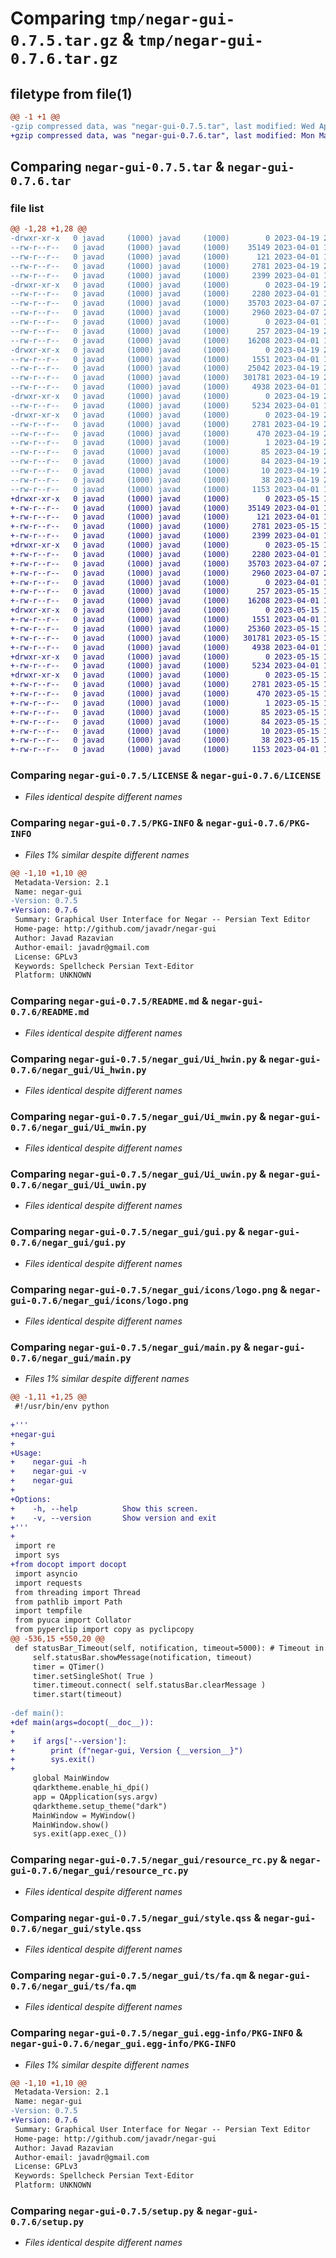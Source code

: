 # Comparing `tmp/negar-gui-0.7.5.tar.gz` & `tmp/negar-gui-0.7.6.tar.gz`

## filetype from file(1)

```diff
@@ -1 +1 @@
-gzip compressed data, was "negar-gui-0.7.5.tar", last modified: Wed Apr 19 22:18:20 2023, max compression
+gzip compressed data, was "negar-gui-0.7.6.tar", last modified: Mon May 15 16:20:31 2023, max compression
```

## Comparing `negar-gui-0.7.5.tar` & `negar-gui-0.7.6.tar`

### file list

```diff
@@ -1,28 +1,28 @@
-drwxr-xr-x   0 javad     (1000) javad     (1000)        0 2023-04-19 22:18:20.322585 negar-gui-0.7.5/
--rw-r--r--   0 javad     (1000) javad     (1000)    35149 2023-04-01 17:16:18.000000 negar-gui-0.7.5/LICENSE
--rw-r--r--   0 javad     (1000) javad     (1000)      121 2023-04-01 17:16:18.000000 negar-gui-0.7.5/MANIFEST.in
--rw-r--r--   0 javad     (1000) javad     (1000)     2781 2023-04-19 22:18:20.322585 negar-gui-0.7.5/PKG-INFO
--rw-r--r--   0 javad     (1000) javad     (1000)     2399 2023-04-01 17:16:18.000000 negar-gui-0.7.5/README.md
-drwxr-xr-x   0 javad     (1000) javad     (1000)        0 2023-04-19 22:18:20.322585 negar-gui-0.7.5/negar_gui/
--rw-r--r--   0 javad     (1000) javad     (1000)     2280 2023-04-01 17:16:18.000000 negar-gui-0.7.5/negar_gui/Ui_hwin.py
--rw-r--r--   0 javad     (1000) javad     (1000)    35703 2023-04-07 20:19:39.000000 negar-gui-0.7.5/negar_gui/Ui_mwin.py
--rw-r--r--   0 javad     (1000) javad     (1000)     2960 2023-04-07 20:19:39.000000 negar-gui-0.7.5/negar_gui/Ui_uwin.py
--rw-r--r--   0 javad     (1000) javad     (1000)        0 2023-04-01 17:16:18.000000 negar-gui-0.7.5/negar_gui/__init__.py
--rw-r--r--   0 javad     (1000) javad     (1000)      257 2023-04-19 21:30:07.000000 negar-gui-0.7.5/negar_gui/constants.py
--rw-r--r--   0 javad     (1000) javad     (1000)    16208 2023-04-01 17:16:18.000000 negar-gui-0.7.5/negar_gui/gui.py
-drwxr-xr-x   0 javad     (1000) javad     (1000)        0 2023-04-19 22:18:20.322585 negar-gui-0.7.5/negar_gui/icons/
--rw-r--r--   0 javad     (1000) javad     (1000)     1551 2023-04-01 17:20:04.000000 negar-gui-0.7.5/negar_gui/icons/logo.png
--rw-r--r--   0 javad     (1000) javad     (1000)    25042 2023-04-19 21:25:19.000000 negar-gui-0.7.5/negar_gui/main.py
--rw-r--r--   0 javad     (1000) javad     (1000)   301781 2023-04-19 21:10:47.000000 negar-gui-0.7.5/negar_gui/resource_rc.py
--rw-r--r--   0 javad     (1000) javad     (1000)     4938 2023-04-01 17:16:18.000000 negar-gui-0.7.5/negar_gui/style.qss
-drwxr-xr-x   0 javad     (1000) javad     (1000)        0 2023-04-19 22:18:20.322585 negar-gui-0.7.5/negar_gui/ts/
--rw-r--r--   0 javad     (1000) javad     (1000)     5234 2023-04-01 17:20:04.000000 negar-gui-0.7.5/negar_gui/ts/fa.qm
-drwxr-xr-x   0 javad     (1000) javad     (1000)        0 2023-04-19 22:18:20.322585 negar-gui-0.7.5/negar_gui.egg-info/
--rw-r--r--   0 javad     (1000) javad     (1000)     2781 2023-04-19 22:18:20.000000 negar-gui-0.7.5/negar_gui.egg-info/PKG-INFO
--rw-r--r--   0 javad     (1000) javad     (1000)      470 2023-04-19 22:18:20.000000 negar-gui-0.7.5/negar_gui.egg-info/SOURCES.txt
--rw-r--r--   0 javad     (1000) javad     (1000)        1 2023-04-19 22:18:20.000000 negar-gui-0.7.5/negar_gui.egg-info/dependency_links.txt
--rw-r--r--   0 javad     (1000) javad     (1000)       85 2023-04-19 22:18:20.000000 negar-gui-0.7.5/negar_gui.egg-info/entry_points.txt
--rw-r--r--   0 javad     (1000) javad     (1000)       84 2023-04-19 22:18:20.000000 negar-gui-0.7.5/negar_gui.egg-info/requires.txt
--rw-r--r--   0 javad     (1000) javad     (1000)       10 2023-04-19 22:18:20.000000 negar-gui-0.7.5/negar_gui.egg-info/top_level.txt
--rw-r--r--   0 javad     (1000) javad     (1000)       38 2023-04-19 22:18:20.322585 negar-gui-0.7.5/setup.cfg
--rw-r--r--   0 javad     (1000) javad     (1000)     1153 2023-04-01 17:20:04.000000 negar-gui-0.7.5/setup.py
+drwxr-xr-x   0 javad     (1000) javad     (1000)        0 2023-05-15 16:20:31.819549 negar-gui-0.7.6/
+-rw-r--r--   0 javad     (1000) javad     (1000)    35149 2023-04-01 17:16:18.000000 negar-gui-0.7.6/LICENSE
+-rw-r--r--   0 javad     (1000) javad     (1000)      121 2023-04-01 17:16:18.000000 negar-gui-0.7.6/MANIFEST.in
+-rw-r--r--   0 javad     (1000) javad     (1000)     2781 2023-05-15 16:20:31.819549 negar-gui-0.7.6/PKG-INFO
+-rw-r--r--   0 javad     (1000) javad     (1000)     2399 2023-04-01 17:16:18.000000 negar-gui-0.7.6/README.md
+drwxr-xr-x   0 javad     (1000) javad     (1000)        0 2023-05-15 16:20:31.819549 negar-gui-0.7.6/negar_gui/
+-rw-r--r--   0 javad     (1000) javad     (1000)     2280 2023-04-01 17:16:18.000000 negar-gui-0.7.6/negar_gui/Ui_hwin.py
+-rw-r--r--   0 javad     (1000) javad     (1000)    35703 2023-04-07 20:19:39.000000 negar-gui-0.7.6/negar_gui/Ui_mwin.py
+-rw-r--r--   0 javad     (1000) javad     (1000)     2960 2023-04-07 20:19:39.000000 negar-gui-0.7.6/negar_gui/Ui_uwin.py
+-rw-r--r--   0 javad     (1000) javad     (1000)        0 2023-04-01 17:16:18.000000 negar-gui-0.7.6/negar_gui/__init__.py
+-rw-r--r--   0 javad     (1000) javad     (1000)      257 2023-05-15 13:26:58.000000 negar-gui-0.7.6/negar_gui/constants.py
+-rw-r--r--   0 javad     (1000) javad     (1000)    16208 2023-04-01 17:16:18.000000 negar-gui-0.7.6/negar_gui/gui.py
+drwxr-xr-x   0 javad     (1000) javad     (1000)        0 2023-05-15 16:20:31.819549 negar-gui-0.7.6/negar_gui/icons/
+-rw-r--r--   0 javad     (1000) javad     (1000)     1551 2023-04-01 17:20:04.000000 negar-gui-0.7.6/negar_gui/icons/logo.png
+-rw-r--r--   0 javad     (1000) javad     (1000)    25360 2023-05-15 13:26:27.000000 negar-gui-0.7.6/negar_gui/main.py
+-rw-r--r--   0 javad     (1000) javad     (1000)   301781 2023-05-15 13:23:51.000000 negar-gui-0.7.6/negar_gui/resource_rc.py
+-rw-r--r--   0 javad     (1000) javad     (1000)     4938 2023-04-01 17:16:18.000000 negar-gui-0.7.6/negar_gui/style.qss
+drwxr-xr-x   0 javad     (1000) javad     (1000)        0 2023-05-15 16:20:31.819549 negar-gui-0.7.6/negar_gui/ts/
+-rw-r--r--   0 javad     (1000) javad     (1000)     5234 2023-04-01 17:20:04.000000 negar-gui-0.7.6/negar_gui/ts/fa.qm
+drwxr-xr-x   0 javad     (1000) javad     (1000)        0 2023-05-15 16:20:31.819549 negar-gui-0.7.6/negar_gui.egg-info/
+-rw-r--r--   0 javad     (1000) javad     (1000)     2781 2023-05-15 16:20:31.000000 negar-gui-0.7.6/negar_gui.egg-info/PKG-INFO
+-rw-r--r--   0 javad     (1000) javad     (1000)      470 2023-05-15 16:20:31.000000 negar-gui-0.7.6/negar_gui.egg-info/SOURCES.txt
+-rw-r--r--   0 javad     (1000) javad     (1000)        1 2023-05-15 16:20:31.000000 negar-gui-0.7.6/negar_gui.egg-info/dependency_links.txt
+-rw-r--r--   0 javad     (1000) javad     (1000)       85 2023-05-15 16:20:31.000000 negar-gui-0.7.6/negar_gui.egg-info/entry_points.txt
+-rw-r--r--   0 javad     (1000) javad     (1000)       84 2023-05-15 16:20:31.000000 negar-gui-0.7.6/negar_gui.egg-info/requires.txt
+-rw-r--r--   0 javad     (1000) javad     (1000)       10 2023-05-15 16:20:31.000000 negar-gui-0.7.6/negar_gui.egg-info/top_level.txt
+-rw-r--r--   0 javad     (1000) javad     (1000)       38 2023-05-15 16:20:31.819549 negar-gui-0.7.6/setup.cfg
+-rw-r--r--   0 javad     (1000) javad     (1000)     1153 2023-04-01 17:20:04.000000 negar-gui-0.7.6/setup.py
```

### Comparing `negar-gui-0.7.5/LICENSE` & `negar-gui-0.7.6/LICENSE`

 * *Files identical despite different names*

### Comparing `negar-gui-0.7.5/PKG-INFO` & `negar-gui-0.7.6/PKG-INFO`

 * *Files 1% similar despite different names*

```diff
@@ -1,10 +1,10 @@
 Metadata-Version: 2.1
 Name: negar-gui
-Version: 0.7.5
+Version: 0.7.6
 Summary: Graphical User Interface for Negar -- Persian Text Editor
 Home-page: http://github.com/javadr/negar-gui
 Author: Javad Razavian
 Author-email: javadr@gmail.com
 License: GPLv3
 Keywords: Spellcheck Persian Text-Editor
 Platform: UNKNOWN
```

### Comparing `negar-gui-0.7.5/README.md` & `negar-gui-0.7.6/README.md`

 * *Files identical despite different names*

### Comparing `negar-gui-0.7.5/negar_gui/Ui_hwin.py` & `negar-gui-0.7.6/negar_gui/Ui_hwin.py`

 * *Files identical despite different names*

### Comparing `negar-gui-0.7.5/negar_gui/Ui_mwin.py` & `negar-gui-0.7.6/negar_gui/Ui_mwin.py`

 * *Files identical despite different names*

### Comparing `negar-gui-0.7.5/negar_gui/Ui_uwin.py` & `negar-gui-0.7.6/negar_gui/Ui_uwin.py`

 * *Files identical despite different names*

### Comparing `negar-gui-0.7.5/negar_gui/gui.py` & `negar-gui-0.7.6/negar_gui/gui.py`

 * *Files identical despite different names*

### Comparing `negar-gui-0.7.5/negar_gui/icons/logo.png` & `negar-gui-0.7.6/negar_gui/icons/logo.png`

 * *Files identical despite different names*

### Comparing `negar-gui-0.7.5/negar_gui/main.py` & `negar-gui-0.7.6/negar_gui/main.py`

 * *Files 1% similar despite different names*

```diff
@@ -1,11 +1,25 @@
 #!/usr/bin/env python
 
+'''
+negar-gui
+
+Usage:
+    negar-gui -h
+    negar-gui -v
+    negar-gui
+
+Options:
+    -h, --help          Show this screen.
+    -v, --version       Show version and exit
+'''
+
 import re
 import sys
+from docopt import docopt
 import asyncio
 import requests
 from threading import Thread
 from pathlib import Path
 import tempfile
 from pyuca import Collator
 from pyperclip import copy as pyclipcopy
@@ -536,15 +550,20 @@
 def statusBar_Timeout(self, notification, timeout=5000): # Timeout in milliseconds
     self.statusBar.showMessage(notification, timeout)
     timer = QTimer()
     timer.setSingleShot( True )
     timer.timeout.connect( self.statusBar.clearMessage )
     timer.start(timeout)
 
-def main():
+def main(args=docopt(__doc__)):
+
+    if args['--version']:
+        print (f"negar-gui, Version {__version__}")
+        sys.exit()
+
     global MainWindow
     qdarktheme.enable_hi_dpi()
     app = QApplication(sys.argv)
     qdarktheme.setup_theme("dark")
     MainWindow = MyWindow()
     MainWindow.show()
     sys.exit(app.exec_())
```

### Comparing `negar-gui-0.7.5/negar_gui/resource_rc.py` & `negar-gui-0.7.6/negar_gui/resource_rc.py`

 * *Files identical despite different names*

### Comparing `negar-gui-0.7.5/negar_gui/style.qss` & `negar-gui-0.7.6/negar_gui/style.qss`

 * *Files identical despite different names*

### Comparing `negar-gui-0.7.5/negar_gui/ts/fa.qm` & `negar-gui-0.7.6/negar_gui/ts/fa.qm`

 * *Files identical despite different names*

### Comparing `negar-gui-0.7.5/negar_gui.egg-info/PKG-INFO` & `negar-gui-0.7.6/negar_gui.egg-info/PKG-INFO`

 * *Files 1% similar despite different names*

```diff
@@ -1,10 +1,10 @@
 Metadata-Version: 2.1
 Name: negar-gui
-Version: 0.7.5
+Version: 0.7.6
 Summary: Graphical User Interface for Negar -- Persian Text Editor
 Home-page: http://github.com/javadr/negar-gui
 Author: Javad Razavian
 Author-email: javadr@gmail.com
 License: GPLv3
 Keywords: Spellcheck Persian Text-Editor
 Platform: UNKNOWN
```

### Comparing `negar-gui-0.7.5/setup.py` & `negar-gui-0.7.6/setup.py`

 * *Files identical despite different names*


